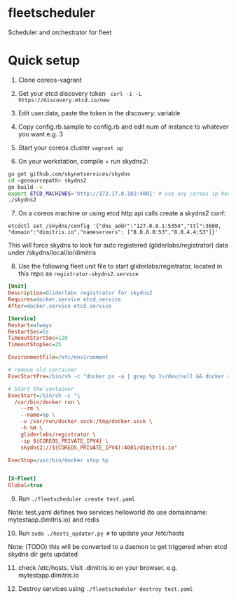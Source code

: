 # fleetscheduler
Scheduler and orchestrator for fleet

# Quick setup

1. Clone coreos-vagrant

2. Get your etcd discovery token ` curl -i -L https://discovery.etcd.io/new`

3. Edit user.data, paste the token in the discovery: variable

4. Copy config.rb.sample to config.rb and edit num of instance to whatever you want e.g. 3

5. Start your coreos cluster `vagrant up`

6. On your workstation, compile + run skydns2:

```bash
go get github.com/skynetservices/skydns
cd <gosourcepath> skydns2
go build -v
export ETCD_MACHINES='http://172.17.8.102:4001' # use any coreos ip here
./skydns2
```

7. On a coreos machine or using etcd http api calls create a skydns2 conf:

```
etcdctl set /skydns/config '{"dns_addr":"127.0.0.1:5354","ttl":3600, "domain":"dimitris.io","nameservers": ["8.8.8.8:53","8.8.4.4:53"]}'
```

This will force skydns to look for auto registered (gliderlabs/registrator) data under /skydns/local/io/dimitris

8. Use the following fleet unit file to start gliderlabs/registrator, located in this repo as `registrator-skydns2.service`

```ini
[Unit]
Description=Gliderlabs registrator for skydns2
Requires=docker.service etcd.service
After=docker.service etcd.service

[Service]
Restart=always
RestartSec=5s
TimeoutStartSec=120
TimeoutStopSec=25

EnvironmentFile=/etc/environment

# remove old container
ExecStartPre=/bin/sh -c "docker ps -a | grep %p 1>/dev/null && docker rm %p || true"

# Start the container
ExecStart=/bin/sh -c "\
  /usr/bin/docker run \
    --rm \
    --name=%p \
    -v /var/run/docker.sock:/tmp/docker.sock \
    -h %H \
    gliderlabs/registrator \
    -ip ${COREOS_PRIVATE_IPV4} \
    skydns2://${COREOS_PRIVATE_IPV4}:4001/dimitris.io"

ExecStop=/usr/bin/docker stop %p


[X-Fleet]
Global=true
```

9. Run `./fleetscheduler create test.yaml`

Note: test.yaml defines two services helloworld (to use domainname: mytestapp.dimitris.io) and redis

10. Run `sudo ./hosts_updater.py #` to update your /etc/hosts

Note: (TODO) this will be converted to a daemon to get triggered when etcd skydns dir gets updated

11. check /etc/hosts. Visit <defineddomainname>.dimitris.io on your browser. e.g. mytestapp.dimitris.io

12. Destroy services using `./fleetscheduler destroy test.yaml`
